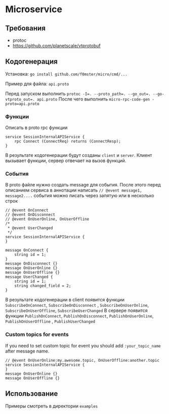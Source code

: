 # Microservice

## Требования

* protoc
* https://github.com/planetscale/vtprotobuf

## Кодогенерация

Установка: `go install github.com/f0mster/micro/cmd/...`

Пример для файла: `api.proto`

Перед запуском выполнить
```protoc -I=. --proto_path=. --go_out=. --go-vtproto_out=. api.proto```
После чего выполнить
```micro-rpc-code-gen -proto=api.proto```

### Функции

Описать в proto rpc функции

```
service SessionInternalAPIService {
	rpc Connect (ConnectReq) returns (ConnectResp);
}
```

В результате кодогенерации будут созданы `client` и `server`. Клиент вызывает функции, сервер отвечает на вызов функций.

### События

В proto файле нужно создать message для события. После этого перед описанием сервиса в аннотации
написать `// @event message1, message2....`
события можно писать через запятую или в несколько строк

```
// @event OnConnect
// @event OnDisconnect
// @event OnUserOnline, OnUserOffline
/*
 * @event UserChanged
 */
service SessionInternalAPIService {
}

message OnConnect {
    string id = 1;
}
message OnDisconnect {}
message OnUserOnline {}
message OnUserOffline {}
message UserChanged {
    string id = 1;
    string changed_field = 2;
}
```

В результате кодогенерации в client появится функции `SubscribeOnConnect`, `SubscribeOnDisconnect`
, `SubscribeOnUserOnline`, `SubscribeOnUserOffline`, `SubscribeUserChanged`
В сервере появится функции `PublishOnConnect`, `PublishOnDisconnect`, `PublishOnUserOnline`, `PublishOnUserOffline`
, `PublishUserChanged`

### Custom topics for events

If you need to set custom topic for event you should add `:your_topic_name` after message name. 
```
// @event OnUserOnline:my.awesome.topic, OnUserOffline:another.topic
service SessionInternalAPIService {
}
message OnUserOnline {}
message OnUserOffline {}
```


## Использование

Примеры смотреть в директории `examples`